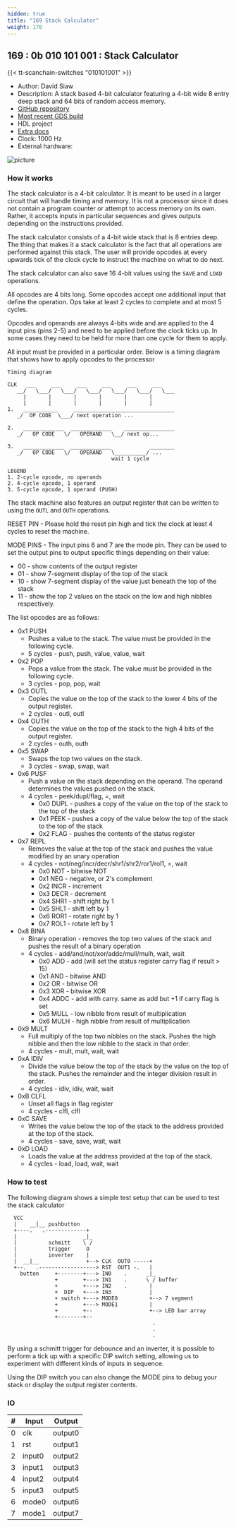 ```yaml
---
hidden: true
title: "169 Stack Calculator"
weight: 170
---
```


## 169 : 0b 010 101 001 : Stack Calculator

{{< tt-scanchain-switches "010101001" >}}

* Author: David Siaw
* Description: A stack based 4-bit calculator featuring a 4-bit wide 8 entry deep stack and 64 bits of random access memory.
* [GitHub repository](https://github.com/davidsiaw/tt02-davidsiaw-stackcalc)
* [Most recent GDS build](https://github.com/davidsiaw/tt02-davidsiaw-stackcalc/actions/runs/3778658742)
* HDL project
* [Extra docs]()
* Clock: 1000 Hz
* External hardware: 

![picture](images/stackcalc.png)

### How it works

The stack calculator is a 4-bit calculator. It is meant to be used in a
larger circuit that will handle timing and memory. It is not a processor
since it does not contain a program counter or attempt to access memory
on its own. Rather, it accepts inputs in particular sequences and gives
outputs depending on the instructions provided.

The stack calculator consists of a 4-bit wide stack that is 8 entries deep.
The thing that makes it a stack calculator is the fact that all operations
are performed against this stack. The user will provide opcodes at every
upwards tick of the clock cycle to instruct the machine on what to do next.

The stack calculator can also save 16 4-bit values using the `SAVE` and `LOAD`
operations.

All opcodes are 4 bits long. Some opcodes accept one additional input that
define the operation. Ops take at least 2 cycles to complete and at most
5 cycles.

Opcodes and operands are always 4-bits wide and are applied to the 4 input
pins (pins 2-5) and need to be applied before the clock ticks up. In some
cases they need to be held for more than one cycle for them to apply.

All input must be provided in a particular order. Below is a timing diagram
that shows how to apply opcodes to the processor

```
Timing diagram

CLK   ___     ___     ___     ___     ___     ___
   __/   \___/   \___/   \___/   \___/   \___/   \___
     |       |       |       |       |       |
     |       |       |       |       |       |
1.   ___________     ________________________________
   _/  OP CODE  \___/ next operation ...

2.   _____________  _____________    ________________
   _/   OP CODE   \/   OPERAND   \__/ next op...

3.   _____________  _____________            ________
   _/   OP CODE   \/   OPERAND   \__________/ ...
                                 wait 1 cycle

LEGEND
1. 2-cycle opcode, no operands
2. 4-cycle opcode, 1 operand
3. 5-cycle opcode, 1 operand (PUSH)

```

The stack machine also features an output register that can be written to using the
`OUTL` and `OUTH` operations.

RESET PIN - Please hold the reset pin high and tick the clock at least 4 cycles to
reset the machine.

MODE PINS - The input pins 6 and 7 are the mode pin. They can be used to set the output
pins to output specific things depending on their value:

- 00 - show contents of the output register
- 01 - show 7-segment display of the top of the stack
- 10 - show 7-segment display of the value just beneath the top of the stack
- 11 - show the top 2 values on the stack on the low and high nibbles respectively.

The list opcodes are as follows:

- 0x1 PUSH
  - Pushes a value to the stack. The value must be provided in the following cycle.
  - 5 cycles - push, push, value, value, wait
- 0x2 POP
  - Pops a value from the stack. The value must be provided in the following cycle.
  - 3 cycles - pop, pop, wait
- 0x3 OUTL
  - Copies the value on the top of the stack to the lower 4 bits of the output register.
  - 2 cycles - outl, outl
- 0x4 OUTH
  - Copies the value on the top of the stack to the high 4 bits of the output register.
  - 2 cycles - outh, outh
- 0x5 SWAP
  - Swaps the top two values on the stack.
  - 3 cycles - swap, swap, wait
- 0x6 PUSF
  - Push a value on the stack depending on the operand. The operand determines the values pushed on the stack.
  - 4 cycles - peek/dupl/flag, =, wait
    - 0x0 DUPL - pushes a copy of the value on the top of the stack to the top of the stack
    - 0x1 PEEK - pushes a copy of the value below the top of the stack to the top of the stack
    - 0x2 FLAG - pushes the contents of the status register
- 0x7 REPL
  - Removes the value at the top of the stack and pushes the value modified by an unary operation
  - 4 cycles - not/neg/incr/decr/shr1/shr2/ror1/rol1, =, wait
    - 0x0 NOT  - bitwise NOT
    - 0x1 NEG  - negative, or 2's complement
    - 0x2 INCR - increment
    - 0x3 DECR - decrement
    - 0x4 SHR1 - shift right by 1
    - 0x5 SHL1 - shift left by 1
    - 0x6 ROR1 - rotate right by 1
    - 0x7 ROL1 - rotate left by 1
- 0x8 BINA
  - Binary operation - removes the top two values of the stack and pushes the result of a binary operation
  - 4 cycles - add/and/not/xor/addc/mull/mulh, wait, wait
    - 0x0 ADD  - add (will set the status register carry flag if result > 15)
    - 0x1 AND  - bitwise AND
    - 0x2 OR  - bitwise OR
    - 0x3 XOR  - bitwise XOR
    - 0x4 ADDC - add with carry. same as add but +1 if carry flag is set
    - 0x5 MULL - low nibble from result of multiplication
    - 0x6 MULH - high nibble from result of multiplication
- 0x9 MULT
  - Full multiply of the top two nibbles on the stack. Pushes the high nibble and then the low nibble to the stack in that order.
  - 4 cycles - mult, mult, wait, wait
- 0xA IDIV
  - Divide the value below the top of the stack by the value on the top of the stack. Pushes the remainder and the integer division result in order.
  - 4 cycles - idiv, idiv, wait, wait
- 0xB CLFL
  - Unset all flags in flag register
  - 4 cycles - clfl, clfl
- 0xC SAVE
  - Writes the value below the top of the stack to the address provided at the top of the stack.
  - 4 cycles - save, save, wait, wait
- 0xD LOAD
  - Loads the value at the address provided at the top of the stack.
  - 4 cycles - load, load, wait, wait


### How to test

The following diagram shows a simple test setup that can be used to test
the stack calculator

```
  VCC
  |    __|__ pushbutton
  +----.   .-------------+
  |                     _|_
  |          schmitt    \ /
  |          trigger     O
  |          inverter    |
  |  __|__               +--> CLK  OUT0 -----+
  +--.   .------------------> RST  OUT1 -.   |
    button     +--------+---> IN0    .      _|_
               +        +---> IN1    .      \ / buffer
               +        +---> IN2    .       |
               +  DIP   +---> IN3            |
               + switch +---> MODE0          +--> 7 segment
               +        +---> MODE1          |
               +        +--                  +--> LED bar array
               +--------+--
                                              .
                                              .
                                              .
```

By using a schmitt trigger for debounce and an inverter, it is possible
to perform a tick up with a specific DIP switch setting, allowing us
to experiment with different kinds of inputs in sequence.

Using the DIP switch you can also change the MODE pins to debug your
stack or display the output register contents.


### IO

| # | Input        | Output       |
|---|--------------|--------------|
| 0 | clk  | output0 |
| 1 | rst  | output1 |
| 2 | input0  | output2 |
| 3 | input1  | output3 |
| 4 | input2  | output4 |
| 5 | input3  | output5 |
| 6 | mode0  | output6 |
| 7 | mode1  | output7 |
